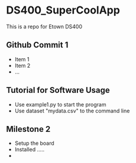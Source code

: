 # DS400_SuperCoolApp
This is a repo for Etown DS400

## Github Commit 1
+ Item 1
+ Item 2
+ ...

## Tutorial for Software Usage
+ Use example1.py to start the program
+ Use dataset "mydata.csv" to the command line

## Milestone 2
+ Setup the board
+ Installed .....
+ 
